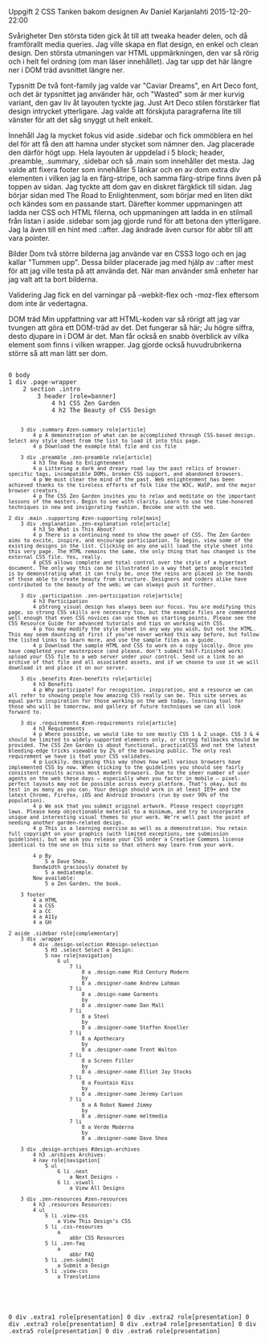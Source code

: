 Uppgift 2 CSS
Tanken bakom designen
Av Daniel Karjanlahti 2015-12-20-22:00

Svårigheter
Den största tiden gick åt till att tweaka header delen, och då framförallt media queries. Jag ville skapa en flat design, en enkel och clean design. Den största utmaningen var HTML uppmärkningen, den var så rörig och i helt fel ordning (om man läser innehållet). Jag tar upp det här längre ner i DOM träd avsnittet längre ner.



Typsnitt
De två font-family jag valde var "Caviar Dreams", en Art Deco font, och det är typsnittet jag använder här, och "Wasted" som är mer kurvig variant, den gav liv åt layouten tyckte jag. Just Art Deco stilen förstärker flat design intrycket ytterligare.
Jag valde att förskjuta paragraferna lite till vänster för att det såg snyggt ut helt enkelt.



Innehåll
Jag la mycket fokus vid aside .sidebar och fick ommöblera en hel del för att få den att hamna under stycket som nämner den. Jag placerade den därför högt upp. Hela layouten är uppdelad i 5 block; header, .preamble, .summary, .sidebar och så .main som innehåller det mesta. Jag valde att fixera footer som innehåller 5 länkar och en av dom extra div elementen i vilken jag la en färg-stripe, och samma färg-stripe finns även på toppen av sidan. Jag tyckte att dom gav en diskret färgklick till sidan. Jag börjar sidan med The Road to Enlightenment, som börjar med en liten dikt och kändes som en passande start. Därefter kommer uppmaningen att ladda ner CSS och HTML filerna, och uppmaningen att ladda in en stilmall från listan i aside .sidebar som jag gjorde rund för att betona den ytterligare. Jag la även till en hint med ::after. 
Jag ändrade även cursor för abbr till att vara pointer.



Bilder
Dom två större bilderna jag använde var en CSS3 logo och en jag kallar "Tummen upp". Dessa bilder placerade jag med hjälp av ::after mest för att jag ville testa på att använda det.
När man använder små enheter har jag valt att ta bort bilderna.


Validering
Jag fick en del varningar på -webkit-flex och -moz-flex eftersom dom inte är vedertagna.


DOM träd
Min uppfattning var att HTML-koden var så rörigt att jag var tvungen att göra ett DOM-träd av det.
Det fungerar så här; Ju högre siffra, desto djupare in i DOM är det. Man får också en snabb överblick av vilka element som finns i vilken wrapper. Jag gjorde också huvudrubrikerna större så att man lätt ser dom.

<code>
0 body
1 div .page-wrapper
	2 section .intro
		3 header [role=banner]
			4 h1 CSS Zen Garden
			4 h2 The Beauty of CSS Design

		3 div .summary #zen-summary role[article]
			4 p A demonstration of what can be accomplished through CSS-based design. Select any style sheet from the list to load it into this page.
			4 p Download the example html file and css file

		3 div .preamble .zen-preamble role[article]
			4 h3 The Road to Enlightenment
			4 p Littering a dark and dreary road lay the past relics of browser-specific tags, incompatible DOMs, broken CSS support, and abandoned browsers.
			4 p We must clear the mind of the past. Web enlightenment has been achieved thanks to the tireless efforts of folk like the W3C, WaSP, and the major browser creators.
			4 p The CSS Zen Garden invites you to relax and meditate on the important lessons of the masters. Begin to see with clarity. Learn to use the time-honored techniques in new and invigorating fashion. Become one with the web.

	2 div .main .supporting #zen-supporting role[main]
		3 div .explanation .zen-explanation role[article]
			4 h3 So What is This About?
			4 p There is a continuing need to show the power of CSS. The Zen Garden aims to excite, inspire, and encourage participation. To begin, view some of the existing designs in the list. Clicking on any one will load the style sheet into this very page. The HTML remains the same, the only thing that has changed is the external CSS file. Yes, really.
			4 pCSS allows complete and total control over the style of a hypertext document. The only way this can be illustrated in a way that gets people excited is by demonstrating what it can truly be, once the reins are placed in the hands of those able to create beauty from structure. Designers and coders alike have contributed to the beauty of the web; we can always push it further.

		3 div .participation .zen-participation role[article]
			4 h3 Participation
			4 pStrong visual design has always been our focus. You are modifying this page, so strong CSS skills are necessary too, but the example files are commented well enough that even CSS novices can use them as starting points. Please see the CSS Resource Guide for advanced tutorials and tips on working with CSS.
			4 p You may modify the style sheet in any way you wish, but not the HTML. This may seem daunting at first if you’ve never worked this way before, but follow the listed links to learn more, and use the sample files as a guide.
			4 p Download the sample HTML and CSS to work on a copy locally. Once you have completed your masterpiece (and please, don’t submit half-finished work) upload your CSS file to a web server under your control. Send us a link to an archive of that file and all associated assets, and if we choose to use it we will download it and place it on our server.

		3 div .benefits #zen-benefits role[article]
			4 h3 Benefits
			4 p Why participate? For recognition, inspiration, and a resource we can all refer to showing people how amazing CSS really can be. This site serves as equal parts inspiration for those working on the web today, learning tool for those who will be tomorrow, and gallery of future techniques we can all look forward to.

		3 div .requirements #zen-requirements role[article]
			4 h3 Requirements
			4 p Where possible, we would like to see mostly CSS 1 & 2 usage. CSS 3 & 4 should be limited to widely-supported elements only, or strong fallbacks should be provided. The CSS Zen Garden is about functional, practicalCSS and not the latest bleeding-edge tricks viewable by 2% of the browsing public. The only real requirement we have is that your CSS validates.
			4 p Luckily, designing this way shows how well various browsers have implemented CSS by now. When sticking to the guidelines you should see fairly consistent results across most modern browsers. Due to the sheer number of user agents on the web these days — especially when you factor in mobile — pixel-perfect layouts may not be possible across every platform. That’s okay, but do test in as many as you can. Your design should work in at least IE9+ and the latest Chrome, Firefox, iOS and Android browsers (run by over 90% of the population).
			4 p We ask that you submit original artwork. Please respect copyright laws. Please keep objectionable material to a minimum, and try to incorporate unique and interesting visual themes to your work. We’re well past the point of needing another garden-related design.
			4 p This is a learning exercise as well as a demonstration. You retain full copyright on your graphics (with limited exceptions, see submission guidelines), but we ask you release your CSS under a Creative Commons license identical to the one on this site so that others may learn from your work.

			4 p By 
				5 a Dave Shea. 
			Bandwidth graciously donated by 
				5 a mediatemple. 
			Now available: 
				5 a Zen Garden, the book.

		3 footer
			4 a HTML 
			4 a CSS 
			4 a CC 
			4 a A11y 
			4 a GH

	2 aside .sidebar role[complementary]
		3 div .wrapper
			4 div .design-selection #design-selection
				5 H3 .select Select a Design:
				5 nav role[navigation] 
					6 ul
						7 li
							8 a .design-name Mid Century Modern 
							by 
							8 a .designer-name Andrew Lohman
						7 li
							8 a .design-name Garments 
							by 
							8 a .designer-name Dan Mall
						7 li
							8 a Steel 
							by 
							8 a .designer-name Steffen Knoeller
						7 li
							8 a Apothecary 
							by 
							8 a .designer-name Trent Walton
						7 li
							8 a Screen Filler 	
							by 
							8 a .designer-name Elliot Jay Stocks
						7 li
							8 a Fountain Kiss 
							by 
							8 a .designer-name Jeremy Carlson
						7 li
							8 a A Robot Named Jimmy 
							by 
							8 a .designer-name meltmedia
						7 li
							8 a Verde Moderna 
							by 
							8 a .designer-name Dave Shea

		3 div .design-archives #design-archives
			4 h3 .archives Archives:
			4 nav role[navigation] 
				5 ul
					6 li .next
						a Next Designs ›
					6 li .viwall
						a View All Designs

		3 div .zen-resources #zen-resources
			4 h3 .resources Resources:
			4 ul
				5 li .view-css
					a View This Design’s CSS
				5 li .css-resources
					a
						abbr CSS Resources
				5 li .zen-faq
					a
						abbr FAQ
				5 li .zen-submit
					a Submit a Design
				5 li .view-css
					a Translations

<!-- extra divs for presentation -->
0 div .extra1 role[presentation]
0 div .extra2 role[presentation]
0 div .extra3 role[presentation]
0 div .extra4 role[presentation]
0 div .extra5 role[presentation]
0 div .extra6 role[presentation]
</code>
